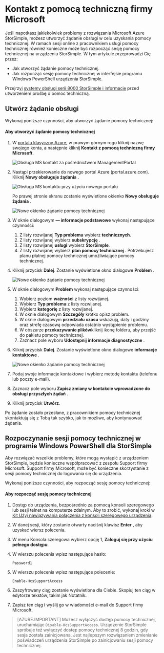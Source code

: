 <properties 
   pageTitle="Skontaktuj się z pomocą techniczną firmy Microsoft | Microsoft Azure"
   description="Dowiedz się, jak utworzyć żądanie pomocy technicznej i rozpocząć sesję pomocy technicznej na urządzeniu StorSimple."
   services="storsimple"
   documentationCenter=""
   authors="alkohli"
   manager="carmonm"
   editor="" />
<tags 
   ms.service="storsimple"
   ms.devlang="na"
   ms.topic="article"
   ms.tgt_pltfrm="na"
   ms.workload="na"
   ms.date="09/21/2016"
   ms.author="alkohli" />

# <a name="contact-microsoft-support"></a>Kontakt z pomocą techniczną firmy Microsoft

Jeśli napotkasz jakiekolwiek problemy z rozwiązania Microsoft Azure StorSimple, możesz utworzyć żądanie obsługi w celu uzyskania pomocy technicznej. W ramach sesji online z pracownikiem usługi pomocy technicznej również konieczne może być rozpocząć sesję pomocy technicznej na urządzeniu StorSimple. W tym artykule przeprowadzi Cię przez:

- Jak utworzyć żądanie pomocy technicznej.
- Jak rozpocząć sesję pomocy technicznej w interfejsie programu Windows PowerShell urządzenia StorSimple.

Przejrzyj [systemy obsługi serii 8000 StorSimple i informacje](https://msdn.microsoft.com/library/mt433077.aspx) przed utworzeniem prośbę o pomoc techniczną.

## <a name="create-a-support-request"></a>Utwórz żądanie obsługi

Wykonaj poniższe czynności, aby utworzyć żądanie pomocy technicznej:

#### <a name="to-create-a-support-request"></a>Aby utworzyć żądanie pomocy technicznej

1. W [portalu klasyczny Azure](https://manage.windowsazure.com/), w prawym górnym rogu kliknij nazwę swojego konta, a następnie kliknij **Kontakt z pomocą techniczną firmy Microsoft**.

    ![Obsługa MS kontakt za pośrednictwem ManagementPortal](./media/storsimple-contact-microsoft-support/Ibiza1.png)

2. Nastąpi przekierowanie do nowego portal Azure (portal.azure.com). Kliknij **Nowy obsługuje żądania** .

    ![Obsługa MS kontaktu przy użyciu nowego portalu](./media/storsimple-contact-microsoft-support/Ibiza2.png)

    Po prawej stronie ekranu zostanie wyświetlone okienko **Nowy obsługuje żądania** . 

    ![Nowe okienko żądanie pomocy technicznej](./media/storsimple-contact-microsoft-support/Ibiza3a.png)

3. W oknie dialogowym **— informacje podstawowe** wykonaj następujące czynności:                                
    1. Z listy rozwijanej **Typ problemu** wybierz **technicznych**.
    2. Z listy rozwijanej wybierz **subskrypcję** .
    3. Z listy rozwijanej **usługi** wybierz **StorSimple**. 
    4. Z listy rozwijanej wybierz **plan pomocy technicznej** . Potrzebujesz planu płatnej pomocy technicznej umożliwiające pomocy technicznej.

4. Kliknij przycisk **Dalej**. Zostanie wyświetlone okno dialogowe **Problem** .

    ![Nowe okienko żądanie pomocy technicznej](./media/storsimple-contact-microsoft-support/Ibiza5a.png) 

5. W oknie dialogowym **Problem** wykonaj następujące czynności:

    1.  Wybierz poziom **ważności** z listy rozwijanej.
    2.  Wybierz **Typ problemu** z listy rozwijanej.
    3.  Wybierz **kategorię** z listy rozwijanej. 
    4.  W oknie dialogowym **Szczegóły** krótko opisz problem.
    5.  W oknie dialogowym **przedziału czasu** wskazują, daty i godziny oraz strefę czasową odpowiada ostatnio wystąpienie problemu.
    6.  W obszarze **przekazywanie plików**kliknij ikonę folderu, aby przejść do pakietu pomocy technicznej.
    7.  Zaznacz pole wyboru **Udostępnij informacje diagnostyczne** .

6. Kliknij przycisk **Dalej**. Zostanie wyświetlone okno dialogowe **informacje kontaktowe** .

    ![Nowe okienko żądanie pomocy technicznej](./media/storsimple-contact-microsoft-support/Ibiza6a.png) 

7. Podaj swoje informacje kontaktowe i wybierz metodę kontaktu (telefonu lub poczty e-mail). 

8. Zaznacz pole wyboru **Zapisz zmiany w kontakcie wprowadzone do obsługi przyszłych żądań** .

9. Kliknij przycisk **Utwórz**.

Po żądanie zostało przesłane, z pracownikiem pomocy technicznej skontaktują się z Tobą tak szybko, jak to możliwe, aby kontynuować żądania.

## <a name="start-a-support-session-in-windows-powershell-for-storsimple"></a>Rozpoczynanie sesji pomocy technicznej w programie Windows PowerShell dla StorSimple

Aby rozwiązać wszelkie problemy, które mogą wystąpić z urządzeniem StorSimple, będzie konieczne współpracować z zespołu Support firmy Microsoft. Support firmy Microsoft, może być konieczne skorzystanie z sesji pomocy technicznej do logowania się do urządzenia. 

Wykonaj poniższe czynności, aby rozpocząć sesję pomocy technicznej:

#### <a name="to-start-a-support-session"></a>Aby rozpocząć sesję pomocy technicznej

1. Dostęp do urządzenia, bezpośrednio za pomocą konsoli szeregowego lub sesji telnet na komputerze zdalnym. Aby to zrobić, wykonaj kroki w [Kit Użyj nawiązywania połączenia z konsoli szeregowego urządzenia](storsimple-deployment-walkthrough.md#use-putty-to-connect-to-the-device-serial-console).

2. W danej sesji, który zostanie otwarty naciśnij klawisz **Enter** , aby uzyskać wiersz polecenia.

3. W menu Konsola szeregowa wybierz opcję 1, **Zaloguj się przy użyciu pełnego dostępu**.

4. W wierszu polecenia wpisz następujące hasło: 

    `Password1`

5. W wierszu polecenia wpisz następujące polecenie:

    `Enable-HcsSupportAccess`

6. Zaszyfrowany ciąg zostanie wyświetlona dla Ciebie. Skopiuj ten ciąg w edytorze tekstów, takim jak Notatnik.

7. Zapisz ten ciąg i wyślij go w wiadomości e-mail do Support firmy Microsoft. 

> [AZURE.IMPORTANT] Możesz wyłączyć dostęp pomocy technicznej, uruchamiając `Disable-HcsSupportAccess`. Urządzenie StorSimple spróbuje też wyłączyć dostęp pomocy technicznej 8 godzin, gdy sesja została zainicjowana. Jest najlepszym rozwiązaniem zmienianie poświadczeń urządzenia StorSimple po zainicjowaniu sesji pomocy technicznej.
